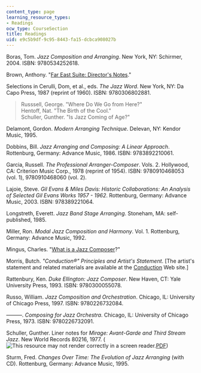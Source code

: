```yaml
---
content_type: page
learning_resource_types:
- Readings
ocw_type: CourseSection
title: Readings
uid: e9c5b9df-9c95-8443-fa15-dcbca908027b
---
```


Boras, Tom. _Jazz Composition and Arranging_. New York, NY: Schirmer, 2004. ISBN: 9780534252618.

Brown, Anthony. "[Far East Suite: Director's Notes](http://www.fifthstreammusic.org/far-east-suite-the-directors-notes)."

Selections in Cerulli, Dom, et al., eds. _The Jazz Word_. New York, NY: Da Capo Press, 1987 (reprint of 1960). ISBN: 9780306802881.

> Russsell, George. "Where Do We Go from Here?"  
> Hentoff, Nat. "The Birth of the Cool."  
> Schuller, Gunther. "Is Jazz Coming of Age?"

Delamont, Gordon. _Modern Arranging Technique_. Delevan, NY: Kendor Music, 1995.

Dobbins, Bill. _Jazz Arranging and Composing: A Linear Approach_. Rottenburg, Germany: Advance Music, 1986. ISBN: 9783892210061.

Garcia, Russell. _The Professional Arranger-Composer_. Vols. 2. Hollywood, CA: Criterion Music Corp., 1978 (reprint of 1954). ISBN: 9780910468053 (vol. 1), 9780910468060 (vol. 2).

Lajoie, Steve. _Gil Evans & Miles Davis: Historic Collaborations: An Analysis of Selected Gil Evans Works 1957 - 1962_. Rottenburg, Germany: Advance Music, 2003. ISBN: 978389221064.

Longstreth, Everett. _Jazz Band Stage Arranging_. Stoneham, MA: self-published, 1985.

Miller, Ron. _Modal Jazz Composition and Harmony_. Vol. 1. Rottenburg, Germany: Advance Music, 1992.

Mingus, Charles. "[What is a Jazz Composer](https://www.charlesmingus.com/mingus/what-is-a-jazz-composer)?"

Morris, Butch. _"Conduction®" Principles and Artist's Statement_. \[The artist's statement and related materials are available at the [Conduction](http://www.conduction.us/) Web site.\]

Rattenbury, Ken. _Duke Ellington: Jazz Composer_. New Haven, CT: Yale University Press, 1993. ISBN: 9780300055078.

Russo, William. _Jazz Composition and Orchestration_. Chicago, IL: University of Chicago Press, 1997. ISBN: 9780226732084.

———. _Composing for Jazz Orchestra_. Chicago, IL: University of Chicago Press, 1973. ISBN: 9780226732091.

Schuller, Gunther. Liner notes for _Mirage: Avant-Garde and Third Stream Jazz_. New World Records 80216, 1977. (![This resource may not render correctly in a screen reader.](/images/inacessible.gif)[PDF](https://nwr-site-liner-notes.s3.amazonaws.com/80216.pdf))

Sturm, Fred. _Changes Over Time: The Evolution of Jazz Arranging_ (with CD). Rottenburg, Germany: Advance Music, 1995.